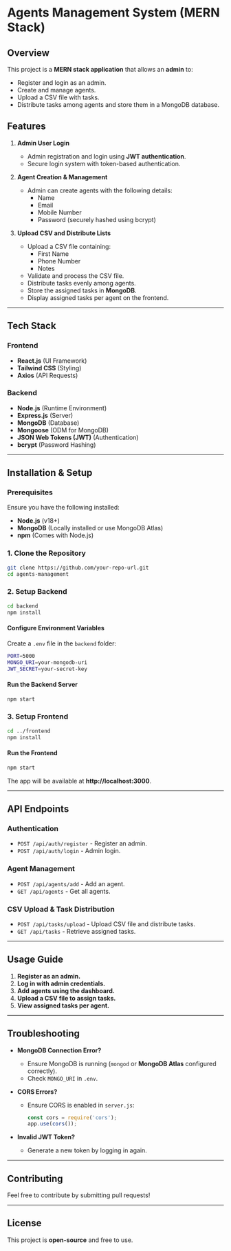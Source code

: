# Agents Management System (MERN Stack)

## Overview
This project is a **MERN stack application** that allows an **admin** to:
- Register and login as an admin.
- Create and manage agents.
- Upload a CSV file with tasks.
- Distribute tasks among agents and store them in a MongoDB database.

## Features
1. **Admin User Login**
   - Admin registration and login using **JWT authentication**.
   - Secure login system with token-based authentication.
   
2. **Agent Creation & Management**
   - Admin can create agents with the following details:
     - Name
     - Email
     - Mobile Number
     - Password (securely hashed using bcrypt)

3. **Upload CSV and Distribute Lists**
   - Upload a CSV file containing:
     - First Name
     - Phone Number
     - Notes
   - Validate and process the CSV file.
   - Distribute tasks evenly among agents.
   - Store the assigned tasks in **MongoDB**.
   - Display assigned tasks per agent on the frontend.

---
## Tech Stack

### **Frontend**
- **React.js** (UI Framework)
- **Tailwind CSS** (Styling)
- **Axios** (API Requests)

### **Backend**
- **Node.js** (Runtime Environment)
- **Express.js** (Server)
- **MongoDB** (Database)
- **Mongoose** (ODM for MongoDB)
- **JSON Web Tokens (JWT)** (Authentication)
- **bcrypt** (Password Hashing)

---
## Installation & Setup

### **Prerequisites**
Ensure you have the following installed:
- **Node.js** (v18+)
- **MongoDB** (Locally installed or use MongoDB Atlas)
- **npm** (Comes with Node.js)

### **1. Clone the Repository**
```sh
git clone https://github.com/your-repo-url.git
cd agents-management
```

### **2. Setup Backend**
```sh
cd backend
npm install
```

#### **Configure Environment Variables**
Create a `.env` file in the `backend` folder:
```sh
PORT=5000
MONGO_URI=your-mongodb-uri
JWT_SECRET=your-secret-key
```

#### **Run the Backend Server**
```sh
npm start
```

### **3. Setup Frontend**
```sh
cd ../frontend
npm install
```

#### **Run the Frontend**
```sh
npm start
```
The app will be available at **http://localhost:3000**.

---
## API Endpoints
### **Authentication**
- `POST /api/auth/register` - Register an admin.
- `POST /api/auth/login` - Admin login.

### **Agent Management**
- `POST /api/agents/add` - Add an agent.
- `GET /api/agents` - Get all agents.

### **CSV Upload & Task Distribution**
- `POST /api/tasks/upload` - Upload CSV file and distribute tasks.
- `GET /api/tasks` - Retrieve assigned tasks.

---
## Usage Guide
1. **Register as an admin.**
2. **Log in with admin credentials.**
3. **Add agents using the dashboard.**
4. **Upload a CSV file to assign tasks.**
5. **View assigned tasks per agent.**

---
## Troubleshooting
- **MongoDB Connection Error?**
  - Ensure MongoDB is running (`mongod` or **MongoDB Atlas** configured correctly).
  - Check `MONGO_URI` in `.env`.

- **CORS Errors?**
  - Ensure CORS is enabled in `server.js`:
    ```js
    const cors = require('cors');
    app.use(cors());
    ```

- **Invalid JWT Token?**
  - Generate a new token by logging in again.

---
## Contributing
Feel free to contribute by submitting pull requests!

---
## License
This project is **open-source** and free to use.